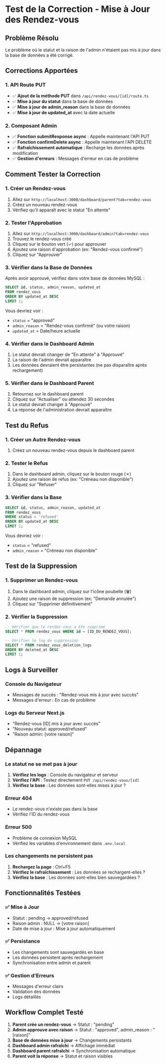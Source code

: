 # Test de la Correction - Mise à Jour des Rendez-vous

## Problème Résolu

Le problème où le statut et la raison de l'admin n'étaient pas mis à jour dans la base de données a été corrigé.

## Corrections Apportées

### 1. API Route PUT
- ✅ **Ajout de la méthode PUT** dans `/api/rendez-vous/[id]/route.ts`
- ✅ **Mise à jour du statut** dans la base de données
- ✅ **Mise à jour de admin_reason** dans la base de données
- ✅ **Mise à jour de updated_at** avec la date actuelle

### 2. Composant Admin
- ✅ **Fonction submitResponse async** : Appelle maintenant l'API PUT
- ✅ **Fonction confirmDelete async** : Appelle maintenant l'API DELETE
- ✅ **Rafraîchissement automatique** : Recharge les données après modification
- ✅ **Gestion d'erreurs** : Messages d'erreur en cas de problème

## Comment Tester la Correction

### 1. Créer un Rendez-vous
1. Allez sur `http://localhost:3000/dashboard/parent?tab=rendez-vous`
2. Créez un nouveau rendez-vous
3. Vérifiez qu'il apparaît avec le statut "En attente"

### 2. Tester l'Approbation
1. Allez sur `http://localhost:3000/dashboard/admin?tab=rendez-vous`
2. Trouvez le rendez-vous créé
3. Cliquez sur le bouton vert (✓) pour approuver
4. Ajoutez une raison d'approbation (ex: "Rendez-vous confirmé")
5. Cliquez sur "Approuver"

### 3. Vérifier dans la Base de Données
Après avoir approuvé, vérifiez dans votre base de données MySQL :

```sql
SELECT id, status, admin_reason, updated_at 
FROM rendez_vous 
ORDER BY updated_at DESC 
LIMIT 1;
```

Vous devriez voir :
- `status` = "approved"
- `admin_reason` = "Rendez-vous confirmé" (ou votre raison)
- `updated_at` = Date/heure actuelle

### 4. Vérifier dans le Dashboard Admin
1. Le statut devrait changer de "En attente" à "Approuvé"
2. La raison de l'admin devrait apparaître
3. Les données devraient être persistantes (ne pas disparaître après rechargement)

### 5. Vérifier dans le Dashboard Parent
1. Retournez sur le dashboard parent
2. Cliquez sur "Actualiser" ou attendez 30 secondes
3. Le statut devrait changer à "Approuvé"
4. La réponse de l'administration devrait apparaître

## Test du Refus

### 1. Créer un Autre Rendez-vous
1. Créez un nouveau rendez-vous depuis le dashboard parent

### 2. Tester le Refus
1. Dans le dashboard admin, cliquez sur le bouton rouge (✗)
2. Ajoutez une raison de refus (ex: "Créneau non disponible")
3. Cliquez sur "Refuser"

### 3. Vérifier dans la Base
```sql
SELECT id, status, admin_reason, updated_at 
FROM rendez_vous 
WHERE status = 'refused' 
ORDER BY updated_at DESC 
LIMIT 1;
```

Vous devriez voir :
- `status` = "refused"
- `admin_reason` = "Créneau non disponible"

## Test de la Suppression

### 1. Supprimer un Rendez-vous
1. Dans le dashboard admin, cliquez sur l'icône poubelle (🗑️)
2. Ajoutez une raison de suppression (ex: "Demande annulée")
3. Cliquez sur "Supprimer définitivement"

### 2. Vérifier la Suppression
```sql
-- Vérifier que le rendez-vous a été supprimé
SELECT * FROM rendez_vous WHERE id = [ID_DU_RENDEZ_VOUS];

-- Vérifier le log de suppression
SELECT * FROM rendez_vous_deletion_logs 
ORDER BY deleted_at DESC 
LIMIT 1;
```

## Logs à Surveiller

### Console du Navigateur
- Messages de succès : "Rendez-vous mis à jour avec succès"
- Messages d'erreur : En cas de problème

### Logs du Serveur Next.js
- "Rendez-vous [ID] mis à jour avec succès"
- "Nouveau statut: approved/refused"
- "Raison admin: [votre raison]"

## Dépannage

### Le statut ne se met pas à jour
1. **Vérifiez les logs** : Console du navigateur et serveur
2. **Vérifiez l'API** : Testez directement `PUT /api/rendez-vous/[id]`
3. **Vérifiez la base** : Les données sont-elles mises à jour ?

### Erreur 404
- Le rendez-vous n'existe pas dans la base
- Vérifiez l'ID du rendez-vous

### Erreur 500
- Problème de connexion MySQL
- Vérifiez les variables d'environnement dans `.env.local`

### Les changements ne persistent pas
1. **Rechargez la page** : Ctrl+F5
2. **Vérifiez le rafraîchissement** : Les données se rechargent-elles ?
3. **Vérifiez la base** : Les données sont-elles bien sauvegardées ?

## Fonctionnalités Testées

### ✅ Mise à Jour
- Statut : pending → approved/refused
- Raison admin : NULL → [votre raison]
- Date de mise à jour : Mise à jour automatiquement

### ✅ Persistance
- Les changements sont sauvegardés en base
- Les données persistent après rechargement
- Synchronisation entre admin et parent

### ✅ Gestion d'Erreurs
- Messages d'erreur clairs
- Validation des données
- Logs détaillés

## Workflow Complet Testé

1. **Parent crée un rendez-vous** → Statut : "pending"
2. **Admin approuve avec raison** → Statut : "approved", admin_reason : "[raison]"
3. **Base de données mise à jour** → Changements persistants
4. **Dashboard admin rafraîchi** → Affichage immédiat
5. **Dashboard parent rafraîchi** → Synchronisation automatique
6. **Parent voit la réponse** → Statut et raison visibles
